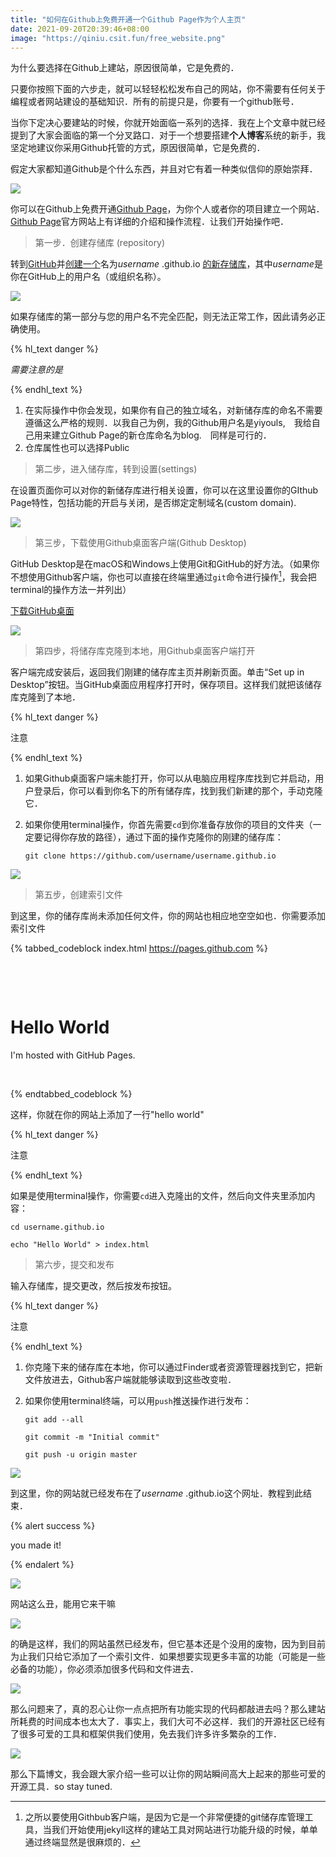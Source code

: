 ```yaml
---
title: "如何在Github上免费开通一个Github Page作为个人主页"
date: 2021-09-20T20:39:46+08:00
image: "https://qiniu.csit.fun/free_website.png"
---
```


为什么要选择在Github上建站，原因很简单，它是免费的．

只要你按照下面的六步走，就可以轻轻松松发布自己的网站，你不需要有任何关于编程或者网站建设的基础知识．所有的前提只是，你要有一个github账号．


当你下定决心要建站的时候，你就开始面临一系列的选择．我在上个文章中就已经提到了大家会面临的第一个分叉路口．对于一个想要搭建**个人博客**系统的新手，我坚定地建议你采用Github托管的方式，原因很简单，它是免费的．

假定大家都知道Github是个什么东西，并且对它有着一种类似信仰的原始崇拜．

![](http://cdn.yiyouls.com/codeape.gif)



你可以在Github上免费开通[Github Page](https://pages.github.com)，为你个人或者你的项目建立一个网站．[Github Page](https://pages.github.com)官方网站上有详细的介绍和操作流程．让我们开始操作吧．

> 第一步．创建存储库 (repository)

转到[GitHub](https://github.com/)并[创建一个](https://github.com/new)名为*username* .github.io [的新存储库](https://github.com/new)，其中*username*是你在GitHub上的用户名（或组织名称）。

![](http://cdn.yiyouls.com/step1.png)

如果存储库的第一部分与您的用户名不完全匹配，则无法正常工作，因此请务必正确使用。

{% hl_text danger %}

*需要注意的是*

{% endhl_text %}

1. 在实际操作中你会发现，如果你有自己的独立域名，对新储存库的命名不需要遵循这么严格的规则．以我自己为例，我的Github用户名是yiyouls,　我给自己用来建立Github Page的新仓库命名为blog.　同样是可行的．
2. 仓库属性也可以选择Public



> 第二步，进入储存库，转到设置(settings)

在设置页面你可以对你的新储存库进行相关设置，你可以在这里设置你的GIthub Page特性，包括功能的开启与关闭，是否绑定定制域名(custom domain).

![](http://cdn.yiyouls.com/pagedomain.png)



> 第三步，下载使用Github桌面客户端(Github Desktop)

GitHub Desktop是在macOS和Windows上使用Git和GitHub的好方法。（如果你不想使用Github客户端，你也可以直接在终端里通过`git`命令进行操作[^1]，我会把terminal的操作方法一并列出）

[下载GitHub桌面](https://desktop.github.com/)

![](http://cdn.yiyouls.com/githubdesk.png)

> 第四步，将储存库克隆到本地，用Github桌面客户端打开

客户端完成安装后，返回我们刚建的储存库主页并刷新页面。单击“Set up in Desktop”按钮。当GitHub桌面应用程序打开时，保存项目。这样我们就把该储存库克隆到了本地．

{% hl_text danger %}

注意

{% endhl_text %}

1. 如果Github桌面客户端未能打开，你可以从电脑应用程序库找到它并启动，用户登录后，你可以看到你名下的所有储存库，找到我们新建的那个，手动克隆它．

2. 如果你使用terminal操作，你首先需要`cd`到你准备存放你的项目的文件夹（一定要记得你存放的路径），通过下面的操作克隆你的刚建的储存库：

   ```
   git clone https://github.com/username/username.github.io
   ```

   

![](http://cdn.yiyouls.com/clone.png)

> 第五步，创建索引文件

到这里，你的储存库尚未添加任何文件，你的网站也相应地空空如也．你需要添加索引文件

{% tabbed_codeblock index.html https://pages.github.com %}

​    <!-- tab html -->

​    <!DOCTYPE html>
    <html>
    <body>
    <h1>Hello World</h1>
    <p>I'm hosted with GitHub Pages.</p>
    </body>
    </html>

​    <!-- endtab -->

{% endtabbed_codeblock %}

这样，你就在你的网站上添加了一行"hello world"

{% hl_text danger %}

注意

{% endhl_text %}

如果是使用terminal操作，你需要`cd`进入克隆出的文件，然后向文件夹里添加内容：

```
cd username.github.io

echo "Hello World" > index.html
```



> 第六步，提交和发布

输入存储库，提交更改，然后按发布按钮。

{% hl_text danger %}

注意

{% endhl_text %}

1. 你克隆下来的储存库在本地，你可以通过Finder或者资源管理器找到它，把新文件放进去，Github客户端就能够读取到这些改变啦．

2. 如果你使用terminal终端，可以用`push`推送操作进行发布：

   ```
   git add --all
   
   git commit -m "Initial commit"
   
   git push -u origin master
   ```

   

![](http://cdn.yiyouls.com/desktop-demo.gif)



到这里，你的网站就已经发布在了*username* .github.io这个网址．教程到此结束．

{% alert success %}

you made it!

{% endalert %}

![](http://cdn.yiyouls.com/really.gif)

网站这么丑，能用它来干嘛

![](http://cdn.yiyouls.com/ugly.gif)

的确是这样，我们的网站虽然已经发布，但它基本还是个没用的废物，因为到目前为止我们只给它添加了一个索引文件．如果想要实现更多丰富的功能（可能是一些必备的功能），你必须添加很多代码和文件进去．

![](http://cdn.yiyouls.com/busy.gif)

那么问题来了，真的忍心让你一点点把所有功能实现的代码都敲进去吗？那么建站所耗费的时间成本也太大了．事实上，我们大可不必这样．我们的开源社区已经有了很多可爱的工具和框架供我们使用，免去我们许多许多繁杂的工作．

![](http://cdn.yiyouls.com/foryou.gif)

那么下篇博文，我会跟大家介绍一些可以让你的网站瞬间高大上起来的那些可爱的开源工具．so stay tuned.

[^1]: 之所以要使用Githbub客户端，是因为它是一个非常便捷的git储存库管理工具，当我们开始使用jekyll这样的建站工具对网站进行功能升级的时候，单单通过终端显然是很麻烦的．
